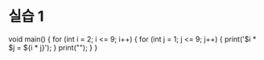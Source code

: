 # 실습 1
void main() {
  for (int i = 2; i <= 9; i++) { 
    for (int j = 1; j <= 9; j++) { 
      print('$i * $j = ${i * j}'); 
    }
    print("");
  }
}
